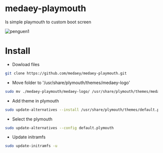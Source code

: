 # medaey-playmouth

Is simple playmouth to custom boot screen

![penguen1](https://user-images.githubusercontent.com/16074153/207321631-f12f5067-d7b1-40cd-b7e3-da98e2e55b18.png)

# Install

- Dowload files
```bash
git clone https://github.com/medaey/medaey-playmouth.git
```
- Move folder to '/usr/share/plymouth/themes/medaey-logo'
```bash
sudo mv ./medaey-playmouth/medaey-logo/ /usr/share/plymouth/themes/medaey-logo/
```
- Add theme in plymouth
```bash
sudo update-alternatives --install /usr/share/plymouth/themes/default.plymouth default.plymouth /usr/share/plymouth/themes/medaey-logo/medaey-logo.plymouth 170
```
- Select the plymouth
```bash
sudo update-alternatives --config default.plymouth
```
- Update initramfs
```bash
sudo update-initramfs -u
```
